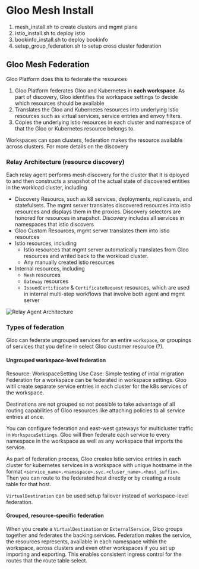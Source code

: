 # Gloo Mesh Install

1. mesh_install.sh to create clusters and mgmt plane
2. istio_install.sh to deploy istio
3. bookinfo_install.sh to deploy bookinfo
4. setup_group_federation.sh to setup cross cluster federation


## Gloo Mesh Federation
Gloo Platform does this to federate the resources
1. Gloo Platform federates Gloo and Kubernetes in **each workspace**. As part of discovery, Gloo identifies the workspace settings to decide which resources should be available
2. Translates the Gloo and Kubernetes resources into underlying Istio resources such as virtual services, service entries and envoy filters.
3. Copies the underlying istio resources in each cluster and namespace of that the Gloo or Kubernetes resource belongs to.

Workspaces can span clusters, federation makes the resource available across clusters. For more details on the discovery

### Relay Architecture (resource discovery)
Each relay agent performs mesh discovery for the cluster that it is dployed to and then constructs a snapshot of the actual state of discovered entities in the workload cluster, including
* Discovery Resourcs, such as k8 services, deployments, replicasets, and statefulsets. The mgmt server translates discovered resources into istio resources and displays them in the proxies. Discovery selectors are honored for resources in snapshot. Discovery includes all services in namespaces that istio discovers
* Gloo Custom Resources, mgmt server translates them into istio resources
* Istio resources, including
  * Istio resources that mgmt server automatically translates from Gloo resources and writed back to the workload cluster. 
  * Any manually created istio resources
* Internal resources, including
  * `Mesh` resources
  * `Gateway` resources 
  * `IssuedCertificate` & `CertificateRequest` resources, which are used in internal multi-step workflows that involve both agent and mgmt server

![Relay Agent Architecture](https://docs.solo.io/gloo-mesh-enterprise/main/img/arch-relay3-user-apply.svg)


### Types of federation
Gloo can federate ungrouped services for an entire `workspace`, or groupings of services that you define in select Gloo customer resource (?). 
#### **Ungrouped workspace-level federation**
Resource: WorkspaceSetting
Use Case: Simple testing of intial migration
Federation for a workspace can be federated in workspace settings. Gloo witll create separate service entries in each cluster for the k8s services of the workspace. 

Destinations are not grouped so not possible to take advantage of all routing capabilities of Gloo resources like attaching policies to all service entries at once. 

You can configure federation and east-west gateways for multicluster traffic in `WorkspaceSettings`. Gloo will then federate each service to every namespace in the workspace as well as any workspace that imports the service.

As part of federation process, Gloo creates Istio service entries in each cluster for kubernetes services in a workspace with unique hostname in the format `<service_name>.<namsspace>.svc.<cluser_name>.<host_suffix>`.
Then you can route to the federated host directly or by creating a route table for that host.

`VirtualDestination` can be used setup failover instead of workspace-level federation.


#### **Grouped, resource-specific federation**

When you create a `VirtualDestination` or `ExternalService`, Gloo groups together and federates the backing services. Federation makes the service, the resources represents, available in each namespace within the workspace, across clusters and even other workspaces if you set up importing and exporting.
This enables consistent ingress control for the routes that the route table select.

